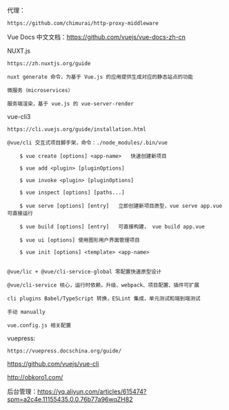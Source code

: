 代理：
	
	https://github.com/chimurai/http-proxy-middleware

Vue Docs 中文文档：https://github.com/vuejs/vue-docs-zh-cn

NUXT.js 
	
	https://zh.nuxtjs.org/guide

	nuxt generate 命令，为基于 Vue.js 的应用提供生成对应的静态站点的功能

	微服务（microservices）

	服务端渲染，基于 vue.js 的 vue-server-render

vue-cli3
	
	https://cli.vuejs.org/guide/installation.html
	
	@vue/cli 交互式项目脚手架，命令：./node_modules/.bin/vue
		
		$ vue create [options] <app-name>	快速创建新项目

		$ vue add <plugin> [pluginOptions]

		$ vue invoke <plugin> [pluginOptions]

		$ vue inspect [options] [paths...]

		$ vue serve [options] [entry] 	立即创建新项目原型，vue serve app.vue 可直接运行

		$ vue build [options] [entry] 	可直接构建， vue build app.vue

		$ vue ui [options] 使用图形用户界面管理项目

		$ vue init [options] <template> <app-name>


	@vue/lic + @vue/cli-service-global 零配置快速原型设计

	@vue/cli-service 核心，运行时依赖，升级、webpack、项目配置、插件可扩展

	cli plugins Babel/TypeScript 转换，ESLint 集成，单元测试和端到端测试

	手动 manually

	vue.config.js 相关配置

vuepress:
	
	https://vuepress.docschina.org/guide/	

	

https://github.com/vuejs/vue-cli

http://obkoro1.com/	

后台管理：https://yq.aliyun.com/articles/615474?spm=a2c4e.11155435.0.0.76b77a96wqZH82